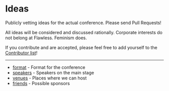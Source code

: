 # Ideas

Publicly vetting ideas for the actual conference. Please send Pull Requests!

All ideas will be considered and discussed rationally. Corporate interests do not belong at Flawless. Feminism does.

If you contribute and are accepted, please feel free to add yourself to the [Contributor list](../_organizers.md#contributors)!

---

- [format](format.md) - Format for the conference
- [speakers](speakers.md) - Speakers on the main stage
- [venues](venues.md) - Places where we can host
- [friends](friends.md) - Possible sponsors
